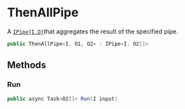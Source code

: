 # ThenAllPipe
A [`IPipe{I,O}`](./IPipe{I,O}.md)that aggregates the result of the specified pipe.

```cs
public ThenAllPipe<I, O1, O2> : IPipe<I, O2[]>
```

## Methods
### Run
```cs
public async Task<O2[]> Run(I input)
```

